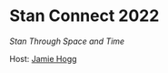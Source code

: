 # Stan Connect 2022
_Stan Through Space and Time_

Host: [Jamie Hogg](https://research.qut.edu.au/qutcds/staff/jamie-hogg/)
